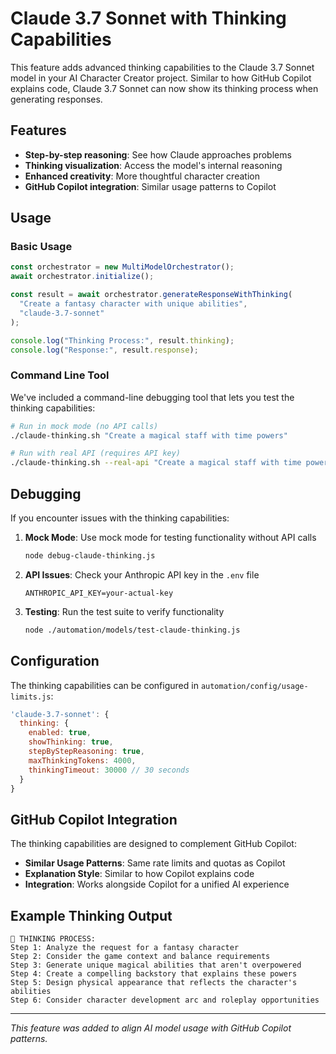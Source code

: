 # Claude 3.7 Sonnet with Thinking Capabilities

This feature adds advanced thinking capabilities to the Claude 3.7 Sonnet model in your AI Character Creator project. Similar to how GitHub Copilot explains code, Claude 3.7 Sonnet can now show its thinking process when generating responses.

## Features

- **Step-by-step reasoning**: See how Claude approaches problems
- **Thinking visualization**: Access the model's internal reasoning
- **Enhanced creativity**: More thoughtful character creation
- **GitHub Copilot integration**: Similar usage patterns to Copilot

## Usage

### Basic Usage

```javascript
const orchestrator = new MultiModelOrchestrator();
await orchestrator.initialize();

const result = await orchestrator.generateResponseWithThinking(
  "Create a fantasy character with unique abilities", 
  "claude-3.7-sonnet"
);

console.log("Thinking Process:", result.thinking);
console.log("Response:", result.response);
```

### Command Line Tool

We've included a command-line debugging tool that lets you test the thinking capabilities:

```bash
# Run in mock mode (no API calls)
./claude-thinking.sh "Create a magical staff with time powers"

# Run with real API (requires API key)
./claude-thinking.sh --real-api "Create a magical staff with time powers"
```

## Debugging

If you encounter issues with the thinking capabilities:

1. **Mock Mode**: Use mock mode for testing functionality without API calls

   ```bash
   node debug-claude-thinking.js
   ```

2. **API Issues**: Check your Anthropic API key in the `.env` file

   ```plaintext
   ANTHROPIC_API_KEY=your-actual-key
   ```

3. **Testing**: Run the test suite to verify functionality

   ```bash
   node ./automation/models/test-claude-thinking.js
   ```

## Configuration

The thinking capabilities can be configured in `automation/config/usage-limits.js`:

```javascript
'claude-3.7-sonnet': {
  thinking: {
    enabled: true,
    showThinking: true,
    stepByStepReasoning: true,
    maxThinkingTokens: 4000,
    thinkingTimeout: 30000 // 30 seconds
  }
}
```

## GitHub Copilot Integration

The thinking capabilities are designed to complement GitHub Copilot:

- **Similar Usage Patterns**: Same rate limits and quotas as Copilot
- **Explanation Style**: Similar to how Copilot explains code
- **Integration**: Works alongside Copilot for a unified AI experience

## Example Thinking Output

```text
🧠 THINKING PROCESS:
Step 1: Analyze the request for a fantasy character
Step 2: Consider the game context and balance requirements
Step 3: Generate unique magical abilities that aren't overpowered
Step 4: Create a compelling backstory that explains these powers
Step 5: Design physical appearance that reflects the character's abilities
Step 6: Consider character development arc and roleplay opportunities
```

---

*This feature was added to align AI model usage with GitHub Copilot patterns.*
